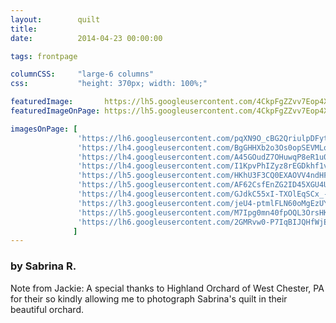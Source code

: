 ```yaml
---
layout:        quilt
title:         
date:          2014-04-23 00:00:00

tags: frontpage

columnCSS:     "large-6 columns"
css:           "height: 370px; width: 100%;"

featuredImage:       https://lh5.googleusercontent.com/4CkpFgZZvv7Eop4XYY8lopurwLmjXAYYg41F7uE0Vm4=w470
featuredImageOnPage: https://lh5.googleusercontent.com/4CkpFgZZvv7Eop4XYY8lopurwLmjXAYYg41F7uE0Vm4=w1000

imagesOnPage: [
               'https://lh6.googleusercontent.com/pqXN9O_cBG2QriulpDFytQEmIk8rsM3StlHgNzSygAM=w303',
               'https://lh4.googleusercontent.com/BgGHHXb2o3Os0opSEVMLoeTjFBOUYUB9DKCQx1ZU4qQ=w303',
               'https://lh4.googleusercontent.com/A45GOudZ7OHuwqP8eR1u0nFMAtdEKu_mRsqTO1IuaNE=w303',
               'https://lh4.googleusercontent.com/I1KpvPhIZyz8rEGDkhf1vxOd0Vpzss5wi0qdBim8sb4=w303',
               'https://lh5.googleusercontent.com/HKhU3F3CQ0EXAOVV4ndHFfFz2qMA0108Lp7S1wtOKPI=w303',
               'https://lh5.googleusercontent.com/AF62CsfEnZG2ID45XGU4UNeCGtaH2tT2qqfPhXlBvEA=w303',
               'https://lh4.googleusercontent.com/GJdkC55xI-TXOlEqSCx_-pY3fSAHy3XV1YskAH7iYaI=w303',
               'https://lh3.googleusercontent.com/jeU4-ptmlFLN60oMgEzUYe9Nd4vnR88tGyrFqiVvryk=w303',
               'https://lh5.googleusercontent.com/M7Ipg0mn40fpOQL3OrsHK1AFSD0fXf9ALer78nZD3og=w303',
               'https://lh6.googleusercontent.com/2GMRvw0-P7IqBIJQHfWjEjQTLcrkUl-M5oaI9sLE2vM=w303'
              ]
---
```


### by Sabrina R.

Note from Jackie:  A special thanks to Highland Orchard of West Chester, PA for their so kindly allowing me to photograph Sabrina's quilt in their beautiful orchard.
